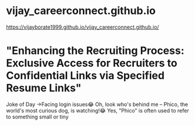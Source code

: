 # vijay_careerconnect.github.io

https://vijayborate1999.github.io/vijay_careerconnect.github.io/ 
# "Enhancing the Recruiting Process: Exclusive Access for Recruiters to Confidential Links via Specified Resume Links"

Joke of Day ->Facing login issues😂 
Oh, look who's behind me – Phico, the world's most curious dog, is watching!😂
Yes, "Phico" is often used to refer to something small or tiny

